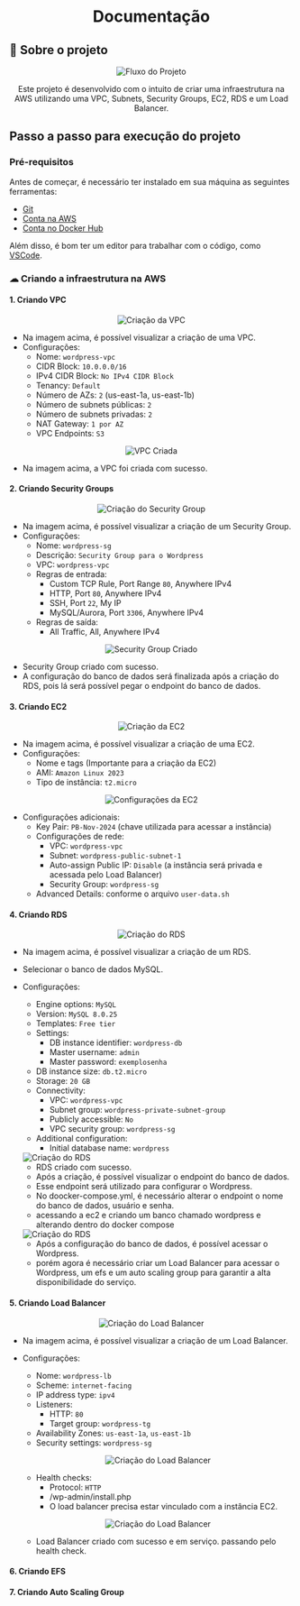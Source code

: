 <h1 align="center">Documentação</h1>

## 📝 Sobre o projeto

<p align="center">
  <img src="image/projeto-aws.png" alt="Fluxo do Projeto">
</p>

<p align="center">
  Este projeto é desenvolvido com o intuito de criar uma infraestrutura na AWS utilizando uma VPC, Subnets, Security Groups, EC2, RDS e um Load Balancer.
</p>

## Passo a passo para execução do projeto

### Pré-requisitos

Antes de começar, é necessário ter instalado em sua máquina as seguintes ferramentas:

- [Git](https://git-scm.com)
- [Conta na AWS](https://aws.amazon.com/pt/)
- [Conta no Docker Hub](https://hub.docker.com/)

Além disso, é bom ter um editor para trabalhar com o código, como [VSCode](https://code.visualstudio.com/).

### ☁ Criando a infraestrutura na AWS

#### 1. Criando VPC

<p align="center">
  <img src="image/vpc-1.png" alt="Criação da VPC">
</p>

- Na imagem acima, é possível visualizar a criação de uma VPC.
- Configurações:
  - Nome: `wordpress-vpc`
  - CIDR Block: `10.0.0.0/16`
  - IPv4 CIDR Block: `No IPv4 CIDR Block`
  - Tenancy: `Default`
  - Número de AZs: `2` (us-east-1a, us-east-1b)
  - Número de subnets públicas: `2`
  - Número de subnets privadas: `2`
  - NAT Gateway: `1 por AZ`
  - VPC Endpoints: `S3`

<p align="center">
  <img src="image/vpc-2.png" alt="VPC Criada">
</p>

- Na imagem acima, a VPC foi criada com sucesso.

#### 2. Criando Security Groups

<p align="center">
  <img src="image/security-group-1.png" alt="Criação do Security Group">
</p>

- Na imagem acima, é possível visualizar a criação de um Security Group.
- Configurações:
  - Nome: `wordpress-sg`
  - Descrição: `Security Group para o Wordpress`
  - VPC: `wordpress-vpc`
  - Regras de entrada:
    - Custom TCP Rule, Port Range `80`, Anywhere IPv4
    - HTTP, Port `80`, Anywhere IPv4
    - SSH, Port `22`, My IP
    - MySQL/Aurora, Port `3306`, Anywhere IPv4
  - Regras de saída:
    - All Traffic, All, Anywhere IPv4

<p align="center">
  <img src="image/security-group-2.png" alt="Security Group Criado">
</p>

- Security Group criado com sucesso.
- A configuração do banco de dados será finalizada após a criação do RDS, pois lá será possível pegar o endpoint do banco de dados.

#### 3. Criando EC2

<p align="center">
  <img src="image/ec2-1.png" alt="Criação da EC2">
</p>

- Na imagem acima, é possível visualizar a criação de uma EC2.
- Configurações:
  - Nome e tags (Importante para a criação da EC2)
  - AMI: `Amazon Linux 2023`
  - Tipo de instância: `t2.micro`

<p align="center">
  <img src="image/ec2-2.png" alt="Configurações da EC2">
</p>

- Configurações adicionais:
  - Key Pair: `PB-Nov-2024` (chave utilizada para acessar a instância)
  - Configurações de rede:
    - VPC: `wordpress-vpc`
    - Subnet: `wordpress-public-subnet-1`
    - Auto-assign Public IP: `Disable` (a instância será privada e acessada pelo Load Balancer)
    - Security Group: `wordpress-sg`
  - Advanced Details: conforme o arquivo `user-data.sh`

#### 4. Criando RDS

<p align="center">
  <img src="image/rds-1.png" alt="Criação do RDS">

- Na imagem acima, é possível visualizar a criação de um RDS.
- Selecionar o banco de dados MySQL.
- Configurações:

  - Engine options: `MySQL`
  - Version: `MySQL 8.0.25`
  - Templates: `Free tier`
  - Settings:
    - DB instance identifier: `wordpress-db`
    - Master username: `admin`
    - Master password: `exemplosenha`
  - DB instance size: `db.t2.micro`
  - Storage: `20 GB`
  - Connectivity:
    - VPC: `wordpress-vpc`
    - Subnet group: `wordpress-private-subnet-group`
    - Publicly accessible: `No`
    - VPC security group: `wordpress-sg`
  - Additional configuration:
    - Initial database name: `wordpress`

  <img src="image/rds-1.png" alt="Criação do RDS">

  - RDS criado com sucesso.
  - Após a criação, é possível visualizar o endpoint do banco de dados.
  - Esse endpoint será utilizado para configurar o Wordpress.
  - No doocker-compose.yml, é necessário alterar o endpoint o nome do banco de dados, usuário e senha.
  - acessando a ec2 e criando um banco chamado wordpress e alterando dentro do docker compose

  <img src="image/wordpress.png" alt="Criação do RDS">

  - Após a configuração do banco de dados, é possível acessar o Wordpress.
  - porém agora é necessário criar um Load Balancer para acessar o Wordpress, um efs e um auto scaling group para garantir a alta disponibilidade do serviço.

#### 5. Criando Load Balancer

<p align="center">
  <img src="image/load-balancer-1.png" alt="Criação do Load Balancer">

- Na imagem acima, é possível visualizar a criação de um Load Balancer.
- Configurações:

  - Nome: `wordpress-lb`
  - Scheme: `internet-facing`
  - IP address type: `ipv4`
  - Listeners:
    - HTTP: `80`
    - Target group: `wordpress-tg`
  - Availability Zones: `us-east-1a`, `us-east-1b`
  - Security settings: `wordpress-sg`

  <p align="center">
  <img src="image/load-balancer-2.png" alt="Criação do Load Balancer">

  - Health checks:
    - Protocol: `HTTP`
    - /wp-admin/install.php
    - O load balancer precisa estar vinculado com a instância EC2.

  <p align="center">
  <img src="image/load-balancer-3.png" alt="Criação do Load Balancer">

  - Load Balancer criado com sucesso e em serviço. passando pelo health check.

#### 6. Criando EFS

#### 7. Criando Auto Scaling Group

